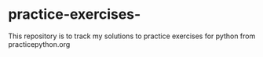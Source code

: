# practice-exercises-
This repository is to track my solutions to practice exercises for python from practicepython.org 
